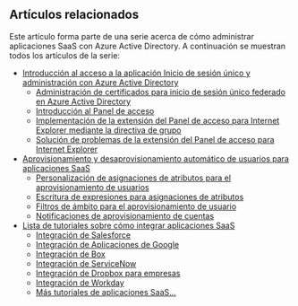 ## Artículos relacionados
Este artículo forma parte de una serie acerca de cómo administrar aplicaciones SaaS con Azure Active Directory. A continuación se muestran todos los artículos de la serie:

* [Introducción al acceso a la aplicación Inicio de sesión único y administración con Azure Active Directory](../articles/active-directory/active-directory-appssoaccess-whatis.md)
  * [Administración de certificados para inicio de sesión único federado en Azure Active Directory](../articles/active-directory/active-directory-sso-certs.md)
  * [Introducción al Panel de acceso](../articles/active-directory/active-directory-saas-access-panel-introduction.md)
  * [Implementación de la extensión del Panel de acceso para Internet Explorer mediante la directiva de grupo](../articles/active-directory/active-directory-saas-ie-group-policy.md)
  * [Solución de problemas de la extensión del Panel de acceso para Internet Explorer](../articles/active-directory/active-directory-saas-ie-troubleshooting.md)
* [Aprovisionamiento y desaprovisionamiento automático de usuarios para aplicaciones SaaS](../articles/active-directory/active-directory-saas-app-provisioning.md)
  * [Personalización de asignaciones de atributos para el aprovisionamiento de usuarios](../articles/active-directory/active-directory-saas-customizing-attribute-mappings.md)
  * [Escritura de expresiones para asignaciones de atributos](../articles/active-directory/active-directory-saas-writing-expressions-for-attribute-mappings.md)
  * [Filtros de ámbito para el aprovisionamiento de usuario](../articles/active-directory/active-directory-saas-scoping-filters.md)
  * [Notificaciones de aprovisionamiento de cuentas](../articles/active-directory/active-directory-saas-account-provisioning-notifications.md)
* [Lista de tutoriales sobre cómo integrar aplicaciones SaaS](../articles/active-directory/active-directory-saas-tutorial-list.md)
  * [Integración de Salesforce](../articles/active-directory/active-directory-saas-salesforce-tutorial.md)
  * [Integración de Aplicaciones de Google](../articles/active-directory/active-directory-saas-google-apps-tutorial.md)
  * [Integración de Box](../articles/active-directory/active-directory-saas-box-tutorial.md)
  * [Integración de ServiceNow](../articles/active-directory/active-directory-saas-servicenow-tutorial.md)
  * [Integración de Dropbox para empresas](../articles/active-directory/active-directory-saas-dropboxforbusiness-tutorial.md)
  * [Integración de Workday](../articles/active-directory/active-directory-saas-workday-tutorial.md) 
  * [Más tutoriales de aplicaciones SaaS...](../articles/active-directory/active-directory-saas-tutorial-list.md)

<!---HONumber=Oct15_HO4-->